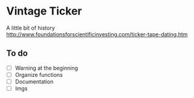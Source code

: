 # Vintage Ticker

A little bit of history
http://www.foundationsforscientificinvesting.com/ticker-tape-dating.htm

## To do
- [ ] Warning at the beginning
- [ ] Organize functions
- [ ] Documentation
- [ ] Imgs